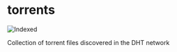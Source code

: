 torrents 
========
![Indexed](https://img.shields.io/badge/indexed-46677-blue)

Collection of torrent files discovered in the DHT network
